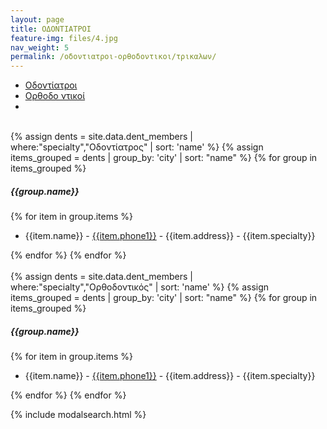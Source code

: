 ```yaml
---
layout: page
title: ΟΔΟΝΤΙΑΤΡΟΙ
feature-img: files/4.jpg
nav_weight: 5
permalink: /οδοντιατροι-ορθοδοντικοι/τρικαλων/
---
```


 <ul class="nav nav-pills" role="tablist">
    <li class="nav-item">
      <a class="nav-link active" data-toggle="pill" href="#home">Οδοντίατροι</a>
    </li>
    <li class="nav-item">
      <a class="nav-link" data-toggle="pill" href="#menu1">Ορθοδο ντικοί</a>
    </li>
    <li class="nav-item">
      <a class="nav-link" data-toggle="modal" data-target="#myModal" href="#">
    <i class="fa fa-search"></i>
  </a>
    </li>
  </ul>



<div class="tab-content">
    <div id="home" class="container tab-pane active"><br>
       {% assign dents = site.data.dent_members | where:"specialty","Οδοντίατρος" | sort: 'name' %} 
      {% assign items_grouped = dents | group_by: 'city' | sort: "name" %}
      {% for group in items_grouped %}
    <h5>{{group.name}}</h5>
        {% for item in group.items %}
        <ul>
            <li>{{item.name}} - <a href="tel:{{item.phone1}}">{{item.phone1}}</a> - {{item.address}} - {{item.specialty}}</li>
        </ul>
        {% endfor %}
    {% endfor %}
      </div>
    <div id="menu1" class="container tab-pane fade"><br>
      {% assign dents = site.data.dent_members | where:"specialty","Ορθοδοντικός" | sort: 'name' %} 
      {% assign items_grouped = dents | group_by: 'city' | sort: "name" %}
      {% for group in items_grouped %}
    <h5>{{group.name}}</h5>
        {% for item in group.items %}
        <ul>
            <li>{{item.name}} - <a href="tel:{{item.phone1}}">{{item.phone1}}</a> - {{item.address}} - {{item.specialty}}</li>
        </ul>
        {% endfor %}
    {% endfor %}
         </div>
</div>

{% include modalsearch.html %}
